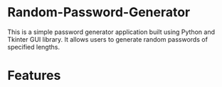 # Random-Password-Generator
This is a simple password generator application built using Python and Tkinter GUI library. It allows users to generate random passwords of specified lengths.

# Features
